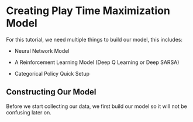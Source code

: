 # Creating Play Time Maximization Model

For this tutorial, we need multiple things to build our model, this includes:

* Neural Network Model

* A Reinforcement Learning Model (Deep Q Learning or Deep SARSA)

* Categorical Policy Quick Setup

## Constructing Our Model

Before we start collecting our data, we first build our model so it will not be confusing later on.

### 
